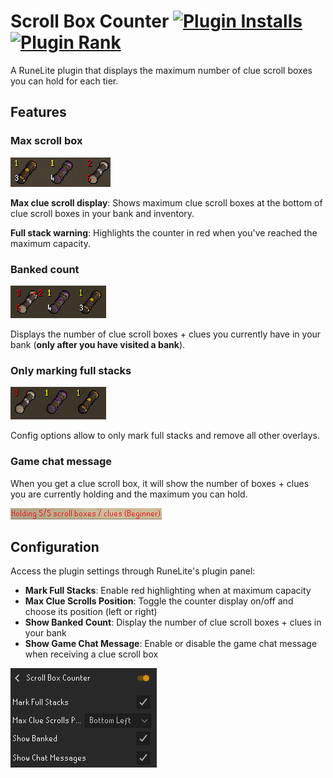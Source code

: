 # Scroll Box Counter [![Plugin Installs](https://img.shields.io/endpoint?url=https://api.runelite.net/pluginhub/shields/installs/plugin/scrollboxcounter)](https://runelite.net/plugin-hub/thelaakes) [![Plugin Rank](https://img.shields.io/endpoint?url=https://api.runelite.net/pluginhub/shields/rank/plugin/scrollboxcounter)](https://runelite.net/plugin-hub)


A RuneLite plugin that displays the maximum number of clue scroll boxes you can hold for each tier.

## Features

### Max scroll box 
![Plugin demonstration showing counter overlay on clue scroll boxes in bank](bank_demo_all_settings.png)

**Max clue scroll display**: Shows maximum clue scroll boxes at the bottom of clue scroll boxes in your bank and inventory.

**Full stack warning**: Highlights the counter in red when you've reached the maximum capacity.



### Banked count

![Plugin demonstration showing counter overlay on clue scroll boxes in inventory](inv_demo_all_settings.png)

Displays the number of clue scroll boxes + clues you currently have in your bank (**only after you have visited a bank**).

### Only marking full stacks
![Plugin demonstration showing counter overlay on clue scroll boxes](demo_only_mark.png)

Config options allow to only mark full stacks and remove all other overlays.

### Game chat message
When you get a clue scroll box, it will show the number of boxes + clues you are currently holding and the maximum you can hold.

![Plugin demonstration showing game chat message when receiving a clue scroll box](chat_message_demo.png)
## Configuration

Access the plugin settings through RuneLite's plugin panel:

- **Mark Full Stacks**: Enable red highlighting when at maximum capacity
- **Max Clue Scrolls Position**: Toggle the counter display on/off and choose its position (left or right)
- **Show Banked Count**: Display the number of clue scroll boxes + clues in your bank
- **Show Game Chat Message**: Enable or disable the game chat message when receiving a clue scroll box

![Plugin configuration panel](config.png)
